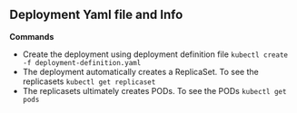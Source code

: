 ## Deployment Yaml file and Info

**Commands**
* Create the deployment using deployment definition file
```kubectl create -f deployment-definition.yaml```
* The deployment automatically creates a ReplicaSet. To see the replicasets
```kubectl get replicaset```
* The replicasets ultimately creates PODs. To see the PODs
```kubectl get pods```
